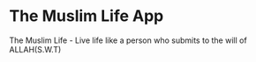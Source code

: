 # The Muslim Life App
The Muslim Life - Live life like a person who submits to the will of ALLAH(S.W.T)
